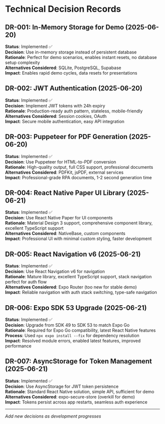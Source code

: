 # Technical Decision Records

## DR-001: In-Memory Storage for Demo (2025-06-20)
**Status**: Implemented ✅  
**Decision**: Use in-memory storage instead of persistent database  
**Rationale**: Perfect for demo scenarios, enables instant resets, no database setup complexity  
**Alternatives Considered**: SQLite, PostgreSQL, Supabase  
**Impact**: Enables rapid demo cycles, data resets for presentations  

## DR-002: JWT Authentication (2025-06-20)
**Status**: Implemented ✅  
**Decision**: Implement JWT tokens with 24h expiry  
**Rationale**: Production-ready auth pattern, stateless, mobile-friendly  
**Alternatives Considered**: Session cookies, OAuth  
**Impact**: Secure mobile authentication, easy API integration  

## DR-003: Puppeteer for PDF Generation (2025-06-20)
**Status**: Implemented ✅  
**Decision**: Use Puppeteer for HTML-to-PDF conversion  
**Rationale**: High-quality output, full CSS support, professional documents  
**Alternatives Considered**: PDFKit, jsPDF, external services  
**Impact**: Professional-grade RPA documents, 1-2 second generation time  

## DR-004: React Native Paper UI Library (2025-06-21)
**Status**: Implemented ✅  
**Decision**: Use React Native Paper for UI components  
**Rationale**: Material Design 3 support, comprehensive component library, excellent TypeScript support  
**Alternatives Considered**: NativeBase, custom components  
**Impact**: Professional UI with minimal custom styling, faster development  

## DR-005: React Navigation v6 (2025-06-21)
**Status**: Implemented ✅  
**Decision**: Use React Navigation v6 for navigation  
**Rationale**: Mature library, excellent TypeScript support, stack navigation perfect for auth flow  
**Alternatives Considered**: Expo Router (too new for stable demo)  
**Impact**: Reliable navigation with auth stack switching, type-safe navigation

## DR-006: Expo SDK 53 Upgrade (2025-06-21)
**Status**: Implemented ✅  
**Decision**: Upgrade from SDK 49 to SDK 53 to match Expo Go  
**Rationale**: Required for Expo Go compatibility, latest React Native features  
**Process**: Used `npx expo install --fix` for dependency resolution  
**Impact**: Resolved module errors, enabled latest features, improved performance

## DR-007: AsyncStorage for Token Management (2025-06-21)
**Status**: Implemented ✅  
**Decision**: Use AsyncStorage for JWT token persistence  
**Rationale**: Standard React Native solution, simple API, sufficient for demo  
**Alternatives Considered**: expo-secure-store (overkill for demo)  
**Impact**: Tokens persist across app restarts, seamless auth experience  

---
*Add new decisions as development progresses*
